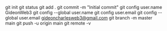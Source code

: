 git init
git status
git add .
git commit -m "Initial commit"
git config user.name GideonWeb3
git config --global user.name
git config user.email
git config --global user.email gideoncharlesweb3@gmail.com
git branch -m master main
git push -u origin main
git remote -v
